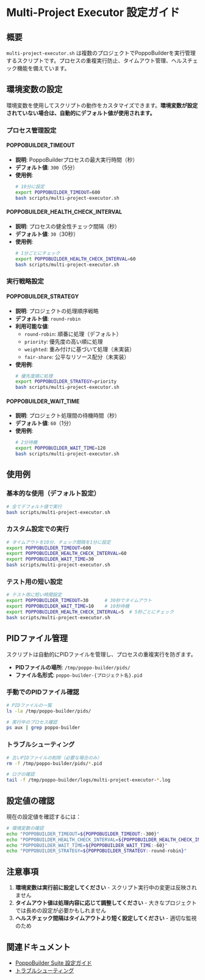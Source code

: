 # Multi-Project Executor 設定ガイド

## 概要

`multi-project-executor.sh` は複数のプロジェクトでPoppoBuilderを実行管理するスクリプトです。プロセスの重複実行防止、タイムアウト管理、ヘルスチェック機能を備えています。

## 環境変数の設定

環境変数を使用してスクリプトの動作をカスタマイズできます。**環境変数が設定されていない場合は、自動的にデフォルト値が使用されます。**

### プロセス管理設定

#### POPPOBUILDER_TIMEOUT
- **説明**: PoppoBuilderプロセスの最大実行時間（秒）
- **デフォルト値**: `300`（5分）
- **使用例**:
  ```bash
  # 10分に設定
  export POPPOBUILDER_TIMEOUT=600
  bash scripts/multi-project-executor.sh
  ```

#### POPPOBUILDER_HEALTH_CHECK_INTERVAL
- **説明**: プロセスの健全性チェック間隔（秒）
- **デフォルト値**: `30`（30秒）
- **使用例**:
  ```bash
  # 1分ごとにチェック
  export POPPOBUILDER_HEALTH_CHECK_INTERVAL=60
  bash scripts/multi-project-executor.sh
  ```


### 実行戦略設定

#### POPPOBUILDER_STRATEGY
- **説明**: プロジェクトの処理順序戦略
- **デフォルト値**: `round-robin`
- **利用可能な値**:
  - `round-robin`: 順番に処理（デフォルト）
  - `priority`: 優先度の高い順に処理
  - `weighted`: 重み付けに基づいて処理（未実装）
  - `fair-share`: 公平なリソース配分（未実装）
- **使用例**:
  ```bash
  # 優先度順に処理
  export POPPOBUILDER_STRATEGY=priority
  bash scripts/multi-project-executor.sh
  ```

#### POPPOBUILDER_WAIT_TIME
- **説明**: プロジェクト処理間の待機時間（秒）
- **デフォルト値**: `60`（1分）
- **使用例**:
  ```bash
  # 2分待機
  export POPPOBUILDER_WAIT_TIME=120
  bash scripts/multi-project-executor.sh
  ```

## 使用例

### 基本的な使用（デフォルト設定）
```bash
# 全てデフォルト値で実行
bash scripts/multi-project-executor.sh
```

### カスタム設定での実行
```bash
# タイムアウトを10分、チェック間隔を1分に設定
export POPPOBUILDER_TIMEOUT=600
export POPPOBUILDER_HEALTH_CHECK_INTERVAL=60
export POPPOBUILDER_WAIT_TIME=30
bash scripts/multi-project-executor.sh
```

### テスト用の短い設定
```bash
# テスト用に短い時間設定
export POPPOBUILDER_TIMEOUT=30      # 30秒でタイムアウト
export POPPOBUILDER_WAIT_TIME=10    # 10秒待機
export POPPOBUILDER_HEALTH_CHECK_INTERVAL=5  # 5秒ごとにチェック
bash scripts/multi-project-executor.sh
```

## PIDファイル管理

スクリプトは自動的にPIDファイルを管理し、プロセスの重複実行を防ぎます。

- **PIDファイルの場所**: `/tmp/poppo-builder/pids/`
- **ファイル名形式**: `poppo-builder-{プロジェクト名}.pid`

### 手動でのPIDファイル確認
```bash
# PIDファイルの一覧
ls -la /tmp/poppo-builder/pids/

# 実行中のプロセス確認
ps aux | grep poppo-builder
```

### トラブルシューティング
```bash
# 古いPIDファイルの削除（必要な場合のみ）
rm -f /tmp/poppo-builder/pids/*.pid

# ログの確認
tail -f /tmp/poppo-builder/logs/multi-project-executor-*.log
```

## 設定値の確認

現在の設定値を確認するには：
```bash
# 環境変数の確認
echo "POPPOBUILDER_TIMEOUT=${POPPOBUILDER_TIMEOUT:-300}"
echo "POPPOBUILDER_HEALTH_CHECK_INTERVAL=${POPPOBUILDER_HEALTH_CHECK_INTERVAL:-30}"
echo "POPPOBUILDER_WAIT_TIME=${POPPOBUILDER_WAIT_TIME:-60}"
echo "POPPOBUILDER_STRATEGY=${POPPOBUILDER_STRATEGY:-round-robin}"
```

## 注意事項

1. **環境変数は実行前に設定してください** - スクリプト実行中の変更は反映されません
2. **タイムアウト値は処理内容に応じて調整してください** - 大きなプロジェクトでは長めの設定が必要かもしれません
3. **ヘルスチェック間隔はタイムアウトより短く設定してください** - 適切な監視のため

## 関連ドキュメント

- [PoppoBuilder Suite 設定ガイド](../INSTALL.md)
- [トラブルシューティング](../troubleshooting.md)